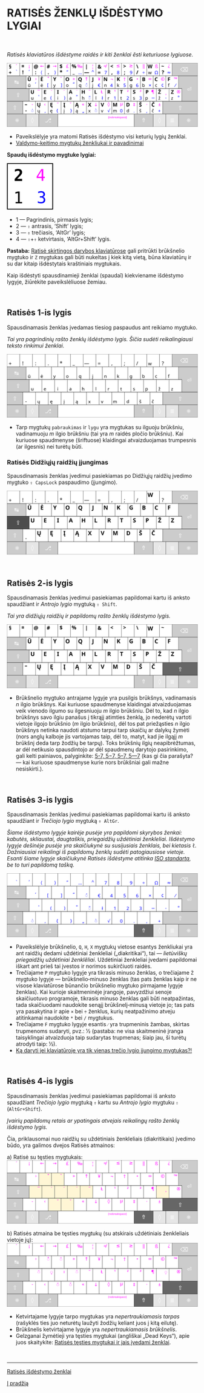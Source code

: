 
# RATISĖS ŽENKLŲ IŠDĖSTYMO LYGIAI

<br>

_Ratisės klaviatūros išdėstyme raidės ir kiti ženklai ẽsti keturiuose lygiuose._

![Ratisės išdėstymas su visais ženklais](images/kb-lt-ratise-visi-zenklai.svg)

+ Paveikslėlyje yra matomi Ratisės išdėstymo visi keturių lygių ženklai.
+ [Valdymo-keitimo mygtukų ženkliukai ir pavadinimai](klaviaturos-valdymo-mygtukai.md)

__Spaudų išdėstymo mygtuke lygiai:__

![Ženklų išdėstymo mygtuke lygiai](images/zenklu-lygiai.svg)

+ 1 — Pagrindinis, pirmasis lygis;
+ 2 — ```⇧``` antrasis, ‘Shift’ lygis;
+ 3 — ```⇮``` trečiasis, ‘AltGr’ lygis;
+ 4 — ```⇧```+```⇮``` ketvirtasis, ‘AltGr+Shift’ lygis.

__Pastaba:__ [Ratisė skirtingos darybos klaviatūrose](ratise-skirtingos-darybos-klaviaturose.md) gali pritrūkti brūkšnelio mygtuko ir ```Z``` mygtukas gali būti nukeltas į kiek kitą vietą, būna klaviatūrų ir su dar kitaip išdėstytais kraštiniais mygtukais.

Kaip išdėstyti spausdinamieji ženklai (spaudaĩ) kiekviename išdėstymo lygyje, žiūrėkite paveikslėliuose žemiau.

<br>

## Ratisės 1-is lygis

Spausdinamasis ženklas įvedamas tiesiog paspaudus ant reikiamo mygtuko.

_Tai yra pagrindinių rašto ženklų išdėstymo lygis. Šičia sudėti reikalingiausi teksto rinkimui ženklai._

![Ratisės išdėstymo pirmojo lygio ženklai](images/kb-lt-ratise-1-lygis.svg)

+ Tarp mygtukų  ```pabraukimas``` ir ```lygu``` yra mygtukas su ilguoju brūkšniu, vadinamuoju _m_ ilgio brūkšniu (tai yra _m_ raidės pločio brūkšniu). Kai kuriuose spaudmenyse (šriftuose) klaidingai atvaizduojamas trumpesnis (ar ilgesnis) nei turėtų būti.


### Ratisės Didžiųjų raidžių įjungimas

Spausdinamasis ženklas įvedimui pasiekiamas po Didžiųjų raidžių įvedimo mygtuko ```⇪ CapsLock``` paspaudimo (įjungimo).

![Ratisės Didžiųjų raidžių įjungimas](images/kb-lt-ratise-didzios.svg)

<br>

## Ratisės 2-is lygis

Spausdinamasis ženklas įvedimui pasiekiamas papildomai kartu iš anksto spaudžiant ir _Antrojo lygio_ mygtuką ```⇧ Shift```.

_Tai yra didžiųjų raidžių ir papildomų rašto ženklų išdėstymo lygis._

![Ratisės išdėstymo antrojo lygio ženklai](images/kb-lt-ratise-2-lygis.svg)

+ Brūkšnelio mygtuko antrajame lygyje yra pusilgis brūkšnys, vadinamasis _n_ ilgio brūkšnys. Kai kuriuose spaudmenyse klaidingai atvaizduojamas veik vienodo ilgumo su ilgesniuoju _m_ ilgio brūkšniu. Dėl to, kad _n_ ilgio brūkšnys savo ilgiu panašus į tikrąjį atimties ženklą, jo nederėtų vartoti vietoje ilgojo brūkšnio (_m_ ilgio brūkšnio), dėl tos pat priežąsties _n_ ilgio brūkšnys netinka naudoti atstumo tarpui tarp skaičių ar dalykų žymėti (nors anglų kalboje jis vartojamas taip, dėl to, matyt, kad jie ilgąjį _m_ brūkšnį deda tarp žodžių be tarpų). Toks brūkšnių ilgių neapibrėžtumas, ar dėl netikusio spausdintojo ar dėl spaudmenų darytojo pasirinkimo, gali kelti painiavos, palyginkite: [5-7, 5−7, 5–7, 5—7](https://fonts.google.com/?preview.text=5-7,%205%E2%88%927,%205%E2%80%937,%205%E2%80%947&preview.text_type=custom) (kas gi čia parašyta? — kai kuriuose spaudmenyse kurie nors brūkšniai gali mažne nesiskirti.).

<br>

## Ratisės 3-is lygis

Spausdinamasis ženklas įvedimui pasiekiamas papildomai kartu iš anksto spaudžiant ir _Trečiojo lygio_ mygtuką ```⇮ AltGr```.

_Šiame išdėstymo lygyje kairėje pusėje yra papildomi skyrybos ženkai: kabutės, skliaustai, daugtaškis, priegaidžių uždėtiniai ženkleliai. Išdėstymo lygyje dešinėje pusėje yra skaičiukynė su susijusiais ženklais, bei kietasis ```ł```. Dažniausiai reikalingi iš papildomų ženklų sudėti patogiausiose vietoje. Esanti šiame lygyje skaičiukynė Ratisės išdėstyme atitinka [ISO standartą](https://en.wikipedia.org/wiki/ISO/IEC_9995), be to turi papildomą tašką._

![Ratisės išdėstymo trečiojo lygio ženklai](images/kb-lt-ratise-3-lygis.svg)

+ Paveikslėlyje brūkšnelio, ```Q```, ```H```, ```X``` mygtukų vietose esantys ženkliukai yra ant raidžių dedami uždėtiniai ženkleliai („diakritikai“), tai — _lietùviškų príegaidžių uždėtìniai ženklẽliai_. Uždėtiniai ženkleliai įvedami papildomai iškart ant prieš tai įvestos ir norimos sukirčiuoti raidės.
+ Trečiajame ```P``` mygtuko lygyje yra tikrasis minuso ženklas, o trečiajame ```Ž``` mygtuko lygyje — brūkšnelio‑minuso ženklas (tas pats ženklas kaip ir ne visose klaviatūrose būnančio brūkšnelio mygtuko pirmajame lygyje ženklas). Kai kurioje skaitmeninėje įrangoje, pavyzdžiui senoje skaičiuotuvo programoje, tikrasis minuso ženklas gali būti neatpažintas, tada skaičiuodami naudokite senąjį brūkšnelį‑minusą vietoje jo; tas pats yra pasakytina ir apie ```×``` bei ```÷``` ženklus, kurių neatpažinimo atveju atitinkamai naudokite ```*``` bei ```/``` mygtukus.
+ Trečiajame ```F``` mygtuko lygyje esantis ```⁄``` yra trupmeninis žambas, skirtas trupmenoms sudaryti, pvz.: 1⁄2 (pastaba: ne visa skaitmeninė įranga taisyklingai atvaizduoja taip sudarytas trupmenas; šiaip jau, ši turėtų atrodyti taip: ½).
+ [Ką daryti jei klaviatūroje yra tik vienas trečio lygio įjungimo mygtukas?!](ratises-trukumu-apejimas.md)

<br>

## Ratisės 4-is lygis

Spausdinamasis ženklas įvedimui pasiekiamas papildomai iš anksto spaudžiant _Trečiojo lygio_ mygtuką ```⇮``` kartu su _Antrojo lygio_ mygtuku ```⇧``` (```AltGr+Shift```).

_Įvairių papildomų retais ar ypatingais atvejais reikalingų rašto ženklų išdėstymo lygis._

Čia, priklausomai nuo raidžių su uždėtiniais ženkleliais (diakritikais) įvedimo būdo, yra galimos dvejos Ratisės atmainos:

a) Ratisė su tęsties mygtukais:
![Ratisės išdėstymo ketvirtojo lygio ženklai](images/kb-lt-ratise-4-lygis.svg)

b) Ratisės atmaina be tęsties mygtukų (su atskirais uždėtiniais ženkleliais vietoje jų):
![Ratisės išdėstymo ketvirtojo lygio ženklai](images/kb-lt-ratise-b-4-lygis.svg)

+ Ketvirtajame lygyje tarpo mygtukas yra _nepertraukiamasis tarpas_ (rašyklės ties juo neturėtų laužyti žodžių keliant juos į kitą eilutę).
+ Brūkšnelis ketvirtajame lygyje yra _nepertraukiamasis brūkšnelis_.
+ Gelzganai žymėtieji yra tęsties mygtukai (angliškai „Dead Keys“), apie juos skaitykite:
[Ratisės tęsties mygtukai ir jais įvedami ženklai](ratises-testies-mygtukai.md).

<br>

-------------------------

[Ratisės išdėstymo ženklai](ratise-isdestymo-zenklai.md)

[Į pradžią](../README.md)
